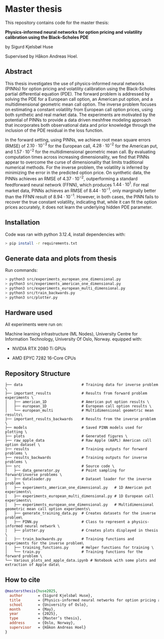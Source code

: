 # Master thesis
This repository contains code for the master thesis: 

**Physics-informed neural networks for option pricing and volatility calibration using the Black–Scholes PDE**
 
by Sigurd Kjelsbøl Huse 

Supervised by Håkon Andreas Hoel. 

## Abstract

This thesis investigates the use of physics-informed neural networks (PINNs) for option pricing and volatility calibration using the Black-Scholes partial differential equation (PDE). The forward problem is addressed by solving the PDE for a European call option, an American put option, and a multidimensional geometric mean call option. The inverse problem focuses on estimating a constant volatility from European call option prices, using both synthetic and real market data. The experiments are motivated by the potential of PINNs to provide a data driven meshfree modeling approach that incorporates both observational data and prior knowledge through the inclusion of the PDE residual in the loss function.

In the forward setting, using PINNs, we achieve root mean square errors (RMSE) of $2.10\cdot10^{-3}$ for the European call, $4.28 \cdot 10^{-2}$ for the American put, and $1.57 \cdot 10^{-2}$ for the multidimensional geometric mean call. By evaluating computation times across increasing dimensionality, we find that PINNs appear to overcome the curse of dimensionality that limits traditional numerical methods. For the inverse problem, the volatility is inferred by minimizing the error in the predicted option price. On synthetic data, the PINNs achieves an RMSE of $4.37 \cdot 10^{-2}$, outperforming a standard feedforward neural network (FFNN), which produces $1.44 \cdot 10^1$. For real market data, PINNs achieves an RMSE of $8.44 \cdot 10^{-1}$, only marginally better than the FFNN result of $8.94 \cdot 10^{-1}$. However, in both cases, the PINN fails to recover the true constant volatility, indicating that, while it can fit the option prices accurately, it does not learn the underlying hidden PDE parameter.

## Installation 
Code was ran with python 3.12.4, install dependencies with:

```bash
> pip install -r requirements.txt
```

## Generate data and plots from thesis
Run commands:

```bash
> python3 src/experiments_european_one_dimensional.py
> python3 src/experiments_american_one_dimensional.py
> python3 src/experiments_european_multi_dimensional.py
> python3 src/train_backwards.py
> python3 src/plotter.py
```


## Hardware used
All experiments were run on:

Machine learning infrastructure (ML Nodes), University Centre for Information Technology, University Of Oslo, Norway.
equipped with:

- NVIDIA RTX 2080 Ti GPUs

- AMD EPYC 7282 16-Core CPUs

## Repository Structure
```text
├── data                           # Training data for inverse problem \
├── important_results              # Results from forward problem experiments \
│   ├── american_1D                # American put option results \
│   ├── european_1D                # European call option results \
│   └── european_multi             # Multidimensional geometric mean results\
├── important_results_backwards    # Results from the inverse problem \
├── models                         # Saved PINN models used for plotting \
├── plots                          # Generated figures \
├── raw_apple_data                 # Raw Apple (AAPL) American call option dataset \
├── results                        # Training outputs for forward problems \
├── results_backwards              # Training outputs for inverse problems \
├── src                            # Source code \
│   ├── data_generator.py          # Point sampling for forward/inverse problems \
│   ├── dataloader.py              # Dataset loader for the inverse problem \
│   ├── experiments_american_one_dimensional.py   # 1D American put experiments\
│   ├── experiments_european_multi_dimensional.py # 1D European call experiments\
│   ├── experiments_european_one_dimensional.py   # Multidimensional geometric mean call option experiments\
│   ├── generate_training_data.py  # Creates datasets for the inverse problem\
│   ├── PINN.py                    # Class to represent a physics-informed neural network \
│   ├── plotter.py                 # Creates plots displayed in thesis \
│   ├── train_backwards.py         # Training functions and experiments for the inverse problem\
│   ├── training_functions.py      # Helper functions for training \
│   └── train.py                   # Training functions for the forward problem \
└── Various_plots_and_apple_data.ipynb # Notebook with some plots and extraction of Apple data\
```

## How to cite
```bibtex
@mastersthesis{huse2025, 
  author       = {Sigurd Kjelsbøl Huse},
  title        = {Physics-informed neural networks for option pricing and volatility calibration using the Black–Scholes PDE},
  school       = {University of Oslo},
  month        = {May},
  year         = {2025}, 
  type         = {Master’s thesis}, 
  address      = {Oslo, Norway}, 
  supervisor   = {Håkon Andreas Hoel} 
}
```
